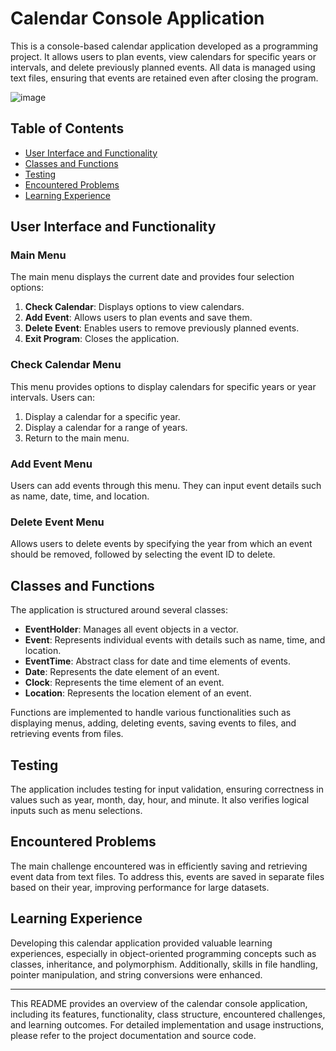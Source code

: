 # Calendar Console Application

This is a console-based calendar application developed as a programming project. It allows users to plan events, view calendars for specific years or intervals, and delete previously planned events. All data is managed using text files, ensuring that events are retained even after closing the program.


![image](https://github.com/szymonpoterejkoinfe2/Projects/assets/115418017/bd7b27e5-b034-4f13-8967-51643f4e6b93)



## Table of Contents

- [User Interface and Functionality](#user-interface-and-functionality)
- [Classes and Functions](#classes-and-functions)
- [Testing](#testing)
- [Encountered Problems](#encountered-problems)
- [Learning Experience](#learning-experience)

## User Interface and Functionality

### Main Menu

The main menu displays the current date and provides four selection options:

1. **Check Calendar**: Displays options to view calendars.
2. **Add Event**: Allows users to plan events and save them.
3. **Delete Event**: Enables users to remove previously planned events.
4. **Exit Program**: Closes the application.

### Check Calendar Menu

This menu provides options to display calendars for specific years or year intervals. Users can:

1. Display a calendar for a specific year.
2. Display a calendar for a range of years.
3. Return to the main menu.

### Add Event Menu

Users can add events through this menu. They can input event details such as name, date, time, and location.

### Delete Event Menu

Allows users to delete events by specifying the year from which an event should be removed, followed by selecting the event ID to delete.

## Classes and Functions

The application is structured around several classes:

- **EventHolder**: Manages all event objects in a vector.
- **Event**: Represents individual events with details such as name, time, and location.
- **EventTime**: Abstract class for date and time elements of events.
- **Date**: Represents the date element of an event.
- **Clock**: Represents the time element of an event.
- **Location**: Represents the location element of an event.

Functions are implemented to handle various functionalities such as displaying menus, adding, deleting events, saving events to files, and retrieving events from files.

## Testing

The application includes testing for input validation, ensuring correctness in values such as year, month, day, hour, and minute. It also verifies logical inputs such as menu selections.

## Encountered Problems

The main challenge encountered was in efficiently saving and retrieving event data from text files. To address this, events are saved in separate files based on their year, improving performance for large datasets.

## Learning Experience

Developing this calendar application provided valuable learning experiences, especially in object-oriented programming concepts such as classes, inheritance, and polymorphism. Additionally, skills in file handling, pointer manipulation, and string conversions were enhanced.

---

This README provides an overview of the calendar console application, including its features, functionality, class structure, encountered challenges, and learning outcomes. For detailed implementation and usage instructions, please refer to the project documentation and source code.
